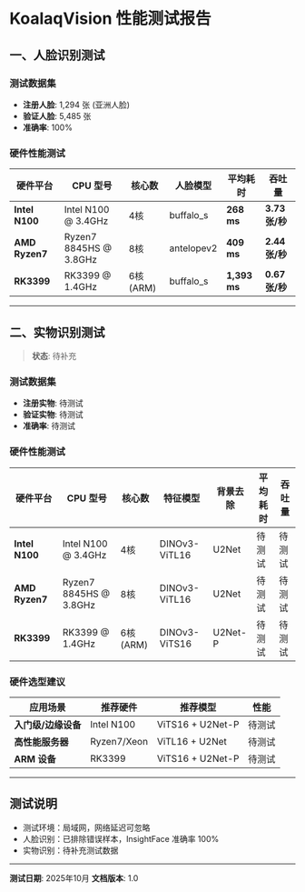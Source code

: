 # KoalaqVision 性能测试报告

## 一、人脸识别测试

### 测试数据集

- **注册人脸**: 1,294 张 (亚洲人脸)
- **验证人脸**: 5,485 张
- **准确率**: 100%

### 硬件性能测试

| 硬件平台 | CPU 型号 | 核心数 | 人脸模型 | 平均耗时 | 吞吐量 |
|---------|---------|--------|----------|----------|--------|
| **Intel N100** | Intel N100 @ 3.4GHz | 4核 | buffalo_s | **268 ms** | **3.73 张/秒** |
| **AMD Ryzen7** | Ryzen7 8845HS @ 3.8GHz | 8核 | antelopev2 | **409 ms** | **2.44 张/秒** |
| **RK3399** | RK3399 @ 1.4GHz | 6核 (ARM) | buffalo_s | **1,393 ms** | **0.67 张/秒** |

---

## 二、实物识别测试

> **状态**: 待补充

### 测试数据集

- **注册实物**: 待测试
- **验证实物**: 待测试
- **准确率**: 待测试

### 硬件性能测试

| 硬件平台 | CPU 型号 | 核心数 | 特征模型 | 背景去除 | 平均耗时 | 吞吐量 |
|---------|---------|--------|----------|----------|----------|--------|
| **Intel N100** | Intel N100 @ 3.4GHz | 4核 | DINOv3-ViTL16 | U2Net | 待测试 | 待测试 |
| **AMD Ryzen7** | Ryzen7 8845HS @ 3.8GHz | 8核 | DINOv3-ViTL16 | U2Net | 待测试 | 待测试 |
| **RK3399** | RK3399 @ 1.4GHz | 6核 (ARM) | DINOv3-ViTS16 | U2Net-P | 待测试 | 待测试 |

### 硬件选型建议

| 应用场景 | 推荐硬件 | 推荐模型 | 性能 |
|---------|---------|---------|------|
| **入门级/边缘设备** | Intel N100 | ViTS16 + U2Net-P | 待测试 |
| **高性能服务器** | Ryzen7/Xeon | ViTL16 + U2Net | 待测试 |
| **ARM 设备** | RK3399 | ViTS16 + U2Net-P | 待测试 |

---

## 测试说明

- 测试环境：局域网，网络延迟可忽略
- 人脸识别：已排除错误样本，InsightFace 准确率 100%
- 实物识别：待补充测试数据

---

**测试日期**: 2025年10月
**文档版本**: 1.0
